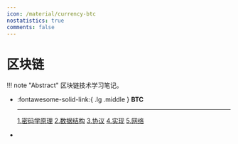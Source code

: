 ```yaml
---
icon: /material/currency-btc
nostatistics: true
comments: false
---
```


# 区块链

!!! note "Abstract"
    区块链技术学习笔记。

<div class="grid cards" markdown>

-   :fontawesome-solid-link:{ .lg .middle } __BTC__

    ---
    
    [1.密码学原理](区块链技术与运用/BTC/1.密码学原理.md)
    [2.数据结构](区块链技术与运用/BTC/2.数据结构.md)
    [3.协议](区块链技术与运用/BTC/3.协议.md)
    [4.实现](区块链技术与运用/BTC/4.实现.md)
    [5.网络](区块链技术与运用/BTC/5.网络.md)
    

-

</div>
